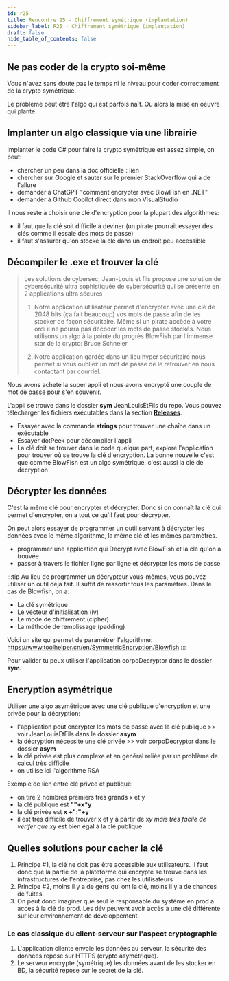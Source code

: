 ```yaml
---
id: r25
title: Rencontre 25 - Chiffrement symétrique (implantation)
sidebar_label: R25 - Chiffrement symétrique (implantation)
draft: false
hide_table_of_contents: false
---
```


## Ne pas coder de la crypto soi-même

Vous n'avez sans doute pas le temps ni le niveau pour coder correctement de la crypto symétrique.

Le problème peut être l'algo qui est parfois naïf. Ou alors la mise en oeuvre qui plante.

## Implanter un algo classique via une librairie

Implanter le code C# pour faire la crypto symétrique est assez simple, on peut:
- chercher un peu dans la doc officielle : lien
- chercher sur Google et sauter sur le premier StackOverflow qui a de l'allure
- demander à ChatGPT "comment encrypter avec BlowFish en .NET"
- demander à Github Copilot direct dans mon VisualStudio

Il nous reste à choisir une clé d'encryption pour la plupart des algorithmes:
- il faut que la clé soit difficile à deviner (un pirate pourrait essayer des clés comme il essaie des mots de passe)
- il faut s'assurer qu'on stocke la clé dans un endroit peu accessible

## Décompiler le .exe et trouver la clé


> Les solutions de cybersec, Jean-Louis et fils propose une solution de cybersécurité
> ultra sophistiquée de cybersécurité qui se présente en 2 applications ultra sécures
> 
> 1. Notre application utilisateur permet d'encrypter avec une clé de 2048 bits (ça fait beaucoup) vos mots de passe afin de les stocker de façon sécuritaire. Même si un pirate accède à votre ordi il ne pourra pas décoder les mots de passe stockés. Nous utilisons un algo à la pointe du progrès BlowFish par l'immense star de la crypto: Bruce Schneier
> 
> 2. Notre application gardée dans un lieu hyper sécuritaire nous permet si vous oubliez un mot de passe de le retrouver en nous contactant par courriel.


Nous avons acheté la super appli et nous avons encrypté une couple de mot de passe pour s'en souvenir.

L'appli se trouve dans le dossier **sym** JeanLouisEtFils du repo. Vous pouvez télécharger les fichiers exécutables dans la section [**Releases**](https://github.com/departement-info-cem/3U4-cybersec/releases/tag/JeanLouisEtFils).

- Essayer avec la commande **strings** pour trouver une chaîne dans un exécutable
- Essayer dotPeek pour décompiler l'appli
- La clé doit se trouver dans le code quelque part, explore l'application pour trouver où se trouve la clé
d'encryption. La bonne nouvelle c'est que comme BlowFish est un algo symétrique, c'est aussi la clé
de décryption

## Décrypter les données

C'est la même clé pour encrypter et décrypter. Donc si on connaît la clé qui permet d'encrypter, on a tout ce qu'il faut pour décrypter.

On peut alors essayer de programmer un outil servant à décrypter les données avec le même algorithme, la même clé et les mêmes paramètres.
- programmer une application qui Decrypt avec BlowFish et la clé qu'on a trouvée
- passer à travers le fichier ligne par ligne et décrypter les mots de passe

:::tip
Au lieu de programmer un décrypteur vous-mêmes, vous pouvez utiliser un outil déjà fait. Il suffit de ressortir tous les paramètres. Dans le cas de Blowfish, on a:
- La clé symétrique
- Le vecteur d'initialisation (iv)
- Le mode de chiffrement (cipher)
- La méthode de remplissage (padding)

Voici un site qui permet de paramétrer l'algorithme: https://www.toolhelper.cn/en/SymmetricEncryption/Blowfish
:::


Pour valider tu peux utiliser l'application corpoDecryptor dans le dossier **sym**.

## Encryption asymétrique

Utiliser une algo asymétrique avec une clé publique d'encryption et une privée pour la décryption:
- l'application peut encrypter les mots de passe avec la clé publique >> voir JeanLouisEtFils dans le dossier **asym**
- la décryption nécessite une clé privée >> voir corpoDecryptor dans le dossier **asym**
- la clé privée est plus complexe et en général reliée par un problème de calcul très difficile 
- on utilise ici l'algorithme RSA

Exemple de lien entre clé privée et publique:
- on tire 2 nombres premiers très grands x et y
- la clé publique est **""+x*y**
- la clé privée est **x +":"+y**
- il est très difficile de trouver x et y à partir de x*y mais très facile de vérifer que x*y est bien égal à la clé publique

## Quelles solutions pour cacher la clé

1. Principe #1, la clé ne doit pas être accessible aux utilisateurs. Il faut donc que la partie de la plateforme
qui encrypte se trouve dans les infrastructures de l'entreprise, pas chez les utilisateurs
2. Principe #2, moins il y a de gens qui ont la clé, moins il y a de chances de fuites.
3. On peut donc imaginer que seul le responsable du système en prod a accès à la clé de prod. Les dév peuvent 
avoir accès à une clé différente sur leur environnement de développement.

### Le cas classique du client-serveur sur l'aspect cryptographie 

1. L'application cliente envoie les données au serveur, la sécurité des données repose sur HTTPS (crypto asymétrique).
2. Le serveur encrypte (symétrique) les données avant de les stocker en BD, la sécurité repose sur le secret de la clé.


